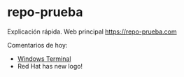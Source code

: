 # repo-prueba
Explicación rápida. Web principal https://repo-prueba.com


Comentarios de hoy:

- [Windows Terminal](https://devblogs.microsoft.com/commandline/introducing-windows-terminal/)
- Red Hat has new logo!